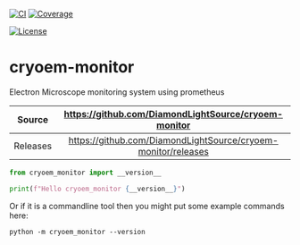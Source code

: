 [![CI](https://github.com/DiamondLightSource/cryoem-monitor/actions/workflows/ci.yml/badge.svg)](https://github.com/DiamondLightSource/cryoem-monitor/actions/workflows/ci.yml)
[![Coverage](https://codecov.io/gh/DiamondLightSource/cryoem-monitor/branch/main/graph/badge.svg)](https://codecov.io/gh/DiamondLightSource/cryoem-monitor)

[![License](https://img.shields.io/badge/License-Apache%202.0-blue.svg)](https://opensource.org/licenses/Apache-2.0)

# cryoem-monitor

Electron Microscope monitoring system using prometheus


Source          | <https://github.com/DiamondLightSource/cryoem-monitor>
:---:           | :---:
Releases        | <https://github.com/DiamondLightSource/cryoem-monitor/releases>



```python
from cryoem_monitor import __version__

print(f"Hello cryoem_monitor {__version__}")
```

Or if it is a commandline tool then you might put some example commands here:

```
python -m cryoem_monitor --version
```
